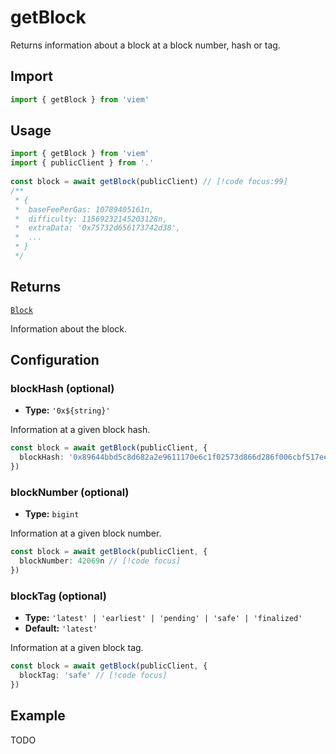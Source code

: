 # getBlock

Returns information about a block at a block number, hash or tag.

## Import

```ts
import { getBlock } from 'viem'
```

## Usage

```ts
import { getBlock } from 'viem'
import { publicClient } from '.'
 
const block = await getBlock(publicClient) // [!code focus:99]
/**
 * {
 *  baseFeePerGas: 10789405161n,
 *  difficulty: 11569232145203128n,
 *  extraData: '0x75732d656173742d38',
 *  ...
 * }
 */
```

## Returns

[`Block`](/TODO)

Information about the block.

## Configuration

### blockHash (optional)

- **Type:** `'0x${string}'`

Information at a given block hash.

```ts
const block = await getBlock(publicClient, {
  blockHash: '0x89644bbd5c8d682a2e9611170e6c1f02573d866d286f006cbf517eec7254ec2d' // [!code focus]
})
```

### blockNumber (optional)

- **Type:** `bigint`

Information at a given block number.

```ts
const block = await getBlock(publicClient, {
  blockNumber: 42069n // [!code focus]
})
```

### blockTag (optional)

- **Type:** `'latest' | 'earliest' | 'pending' | 'safe' | 'finalized'`
- **Default:** `'latest'`

Information at a given block tag.

```ts
const block = await getBlock(publicClient, {
  blockTag: 'safe' // [!code focus]
})
```

## Example

TODO